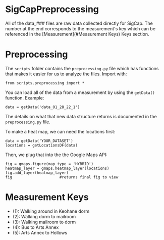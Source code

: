 # SigCapPreprocessing

All of the data_### files are raw data collected directly for SigCap. The number at the end corresponds to the measurement's key which can be referenced in the [Measurement](#Measurement Keys) Keys section. 


# Preprocessing

The ``scripts`` folder contains the ``preprocessing.py`` file which has functions that makes it easier for us to analyze the files. Import with:

	from scripts.preprocessing import *

You can load all of the data from a measurement by using the ``getData()`` function. Example:

	data = getData('data_01_28_22_1')

The details on what that new data structure returns is documented in the ``preprocessing.py`` file. 

To make a heat map, we can need the locations first:
	
	data = getData('YOUR_DATASET')
	locations = getLocationsDF(data)

Then, we plug that into the the Google Maps API:

	fig = gmaps.figure(map_type = 'HYBRID')
	heatmap_layer = gmaps.heatmap_layer(locations)
	fig.add_layer(heatmap_layer)
	fig 					#returns final fig to view


# Measurement Keys

- (1): Walking around in Keohane dorm
- (2): Walking dorm to mailroom
- (3): Walking mailroom to dorm
- (4): Bus to Arts Annex
- (5): Arts Annex to Hollows